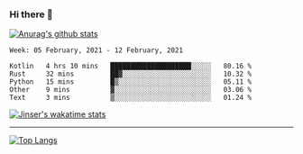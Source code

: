 ### Hi there 👋

[![Anurag's github stats](https://github-readme-stats.vercel.app/api?username=jinserrr&show_icons=true)](https://github.com/anuraghazra/github-readme-stats)


<!--START_SECTION:waka-->
```text
Week: 05 February, 2021 - 12 February, 2021

Kotlin   4 hrs 10 mins   ████████████████████░░░░░   80.16 % 
Rust     32 mins         ██▓░░░░░░░░░░░░░░░░░░░░░░   10.32 % 
Python   15 mins         █▒░░░░░░░░░░░░░░░░░░░░░░░   05.11 % 
Other    9 mins          ▓░░░░░░░░░░░░░░░░░░░░░░░░   03.06 % 
Text     3 mins          ▒░░░░░░░░░░░░░░░░░░░░░░░░   01.24 % 
```
<!--END_SECTION:waka-->

[![Jinser's wakatime stats](https://github-readme-stats.vercel.app/api/wakatime?username=jinser)](https://github.com/anuraghazra/github-readme-stats)

***

[![Top Langs](https://github-readme-stats.vercel.app/api/top-langs/?username=jinserrr)](https://github.com/anuraghazra/github-readme-stats)
